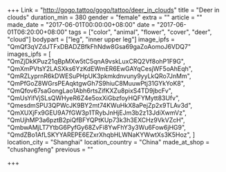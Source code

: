 +++
Link = "http://gogo.tattoo/gogo/tattoo/deer_in_clouds"
title = "Deer in clouds"
duration_min = 380
gender = "female"
extra = ""
article = ""
made_date = "2017-06-01T00:00:00+08:00"
date = "2017-06-01T06:20:00+08:00"
tags = ["color", "animal", "flower", "cover", "deer", "cloud"]
bodypart = ["leg", "inner upper leg"]
image_ipfs = "QmQf3qVZdJTFxDBADZBfkFhNdw8Gsa69gaZoAomoJ6VDQ7"
images_ipfs = [
  "QmZjDkKPuz21qBpMXw5tC5qnA9vskLuxCRQ2Vf8ohP1F9G",
  "QmXmPVtsY2LASXks6YzKdEWmER6EwGAYqCesjWF5oAhEqh",
  "QmRZLyprnR6kDWESuPHpUK3pkmkdnvuny9yyLkQRo7JnMm",
  "QmPfGoZ8WGrsPEAqktgwGh7S9hiuC8MuuwPtj31GYkYoK8",
  "QmQfov67saGongLao1Abh6rtsZifKXZu8pixS4TD9jbcFv",
  "QmUsYifVjSLsQWHyeR6Z4e5oxXiGbzfoyHQFYMytt83Ufv",
  "QmesdmSPU3QPWcJK9BY2mt74KWuHkX8aPejZp2x9TLAv3d",
  "QmXUXjFx9GEU9A7fGW3p1TRybJnHjEJm3b2z13JdiXwmVz",
  "QmUjhMP3a6pztB2piQfBFYQPtKUp73k3h3EXCHz9VkVZcH",
  "QmbwAMjLT7YtbG6PyfGy68ZvFi8YwFhY3y3Wu6Fow6jHG9",
  "QmdZBo1AfLSKYYAREPE6EZxrXhqbHLWNaKYWwtXs3K5Hoz",
]
location_city = "Shanghai"
location_country = "China"
made_at_shop = "chushangfeng"
previous = ""

+++
